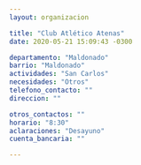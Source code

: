 ```yaml
---
layout: organizacion

title: "Club Atlético Atenas"
date: 2020-05-21 15:09:43 -0300

departamento: "Maldonado"
barrio: "Maldonado"
actividades: "San Carlos"
necesidades: "Otros"
telefono_contacto: ""
direccion: ""

otros_contactos: ""
horario: "8:30"
aclaraciones: "Desayuno"
cuenta_bancaria: ""

---
```

